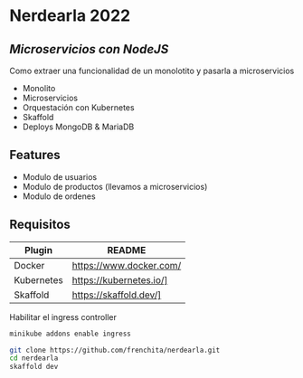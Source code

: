 # Nerdearla 2022
## _Microservicios con NodeJS_

Como extraer una funcionalidad de un monolotito y pasarla a microservicios

- Monolito
- Microservicios
- Orquestación con Kubernetes
- Skaffold
- Deploys MongoDB & MariaDB

## Features

- Modulo de usuarios
- Modulo de productos (llevamos a microservicios)
- Modulo de ordenes

## Requisitos

| Plugin | README |
| ------ | ------ |
| Docker | https://www.docker.com/ |
| Kubernetes | https://kubernetes.io/] |
| Skaffold | https://skaffold.dev/] |

Habilitar el ingress controller
```sh
minikube addons enable ingress
```

```sh
git clone https://github.com/frenchita/nerdearla.git
cd nerdearla
skaffold dev
```
